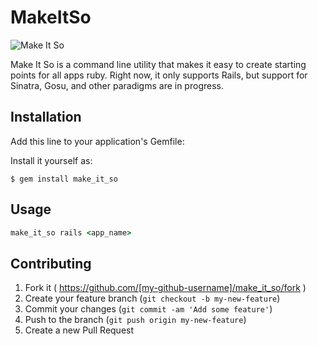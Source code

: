 # MakeItSo

![Make It So](http://images.simplysyndicated.com/wp-content/uploads/2014/07/make-it-so-captain.jpg)

Make It So is a command line utility that makes it easy to create starting points
for all apps ruby. Right now, it only supports Rails, but support for Sinatra,
Gosu, and other paradigms are in progress.

## Installation

Add this line to your application's Gemfile:

Install it yourself as:

    $ gem install make_it_so

## Usage

```ruby
make_it_so rails <app_name>
```

## Contributing

1. Fork it ( https://github.com/[my-github-username]/make_it_so/fork )
2. Create your feature branch (`git checkout -b my-new-feature`)
3. Commit your changes (`git commit -am 'Add some feature'`)
4. Push to the branch (`git push origin my-new-feature`)
5. Create a new Pull Request
